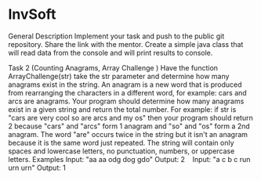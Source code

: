 # InvSoft
General Description 
Implement your task and push to the public git repository. Share the link with the mentor. Create a simple java class that will read data from the console and will print results to console. 

Task 2 (Counting Anagrams, Array Challenge )
Have the function ArrayChallenge(str) take the str parameter and determine how many anagrams exist in the string. An anagram is a new word that is produced from rearranging the characters in a different word, for example: cars and arcs are anagrams. Your program should determine how many anagrams exist in a given string and return the total number. For example: if str is "cars are very cool so are arcs and my os" then your program should return 2 because "cars" and "arcs" form 1 anagram and "so" and "os" form a 2nd anagram. The word "are" occurs twice in the string but it isn't an anagram because it is the same word just repeated. The string will contain only spaces and lowercase letters, no punctuation, numbers, or uppercase letters. 
Examples 
Input: "aa aa odg dog gdo" 
Output: 2 
  
Input: "a c b c run urn urn" 
Output: 1

